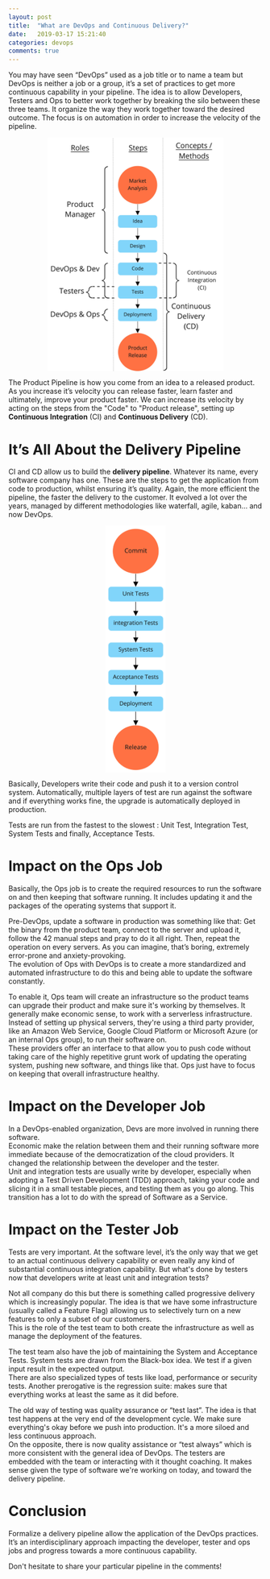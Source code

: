 ```yaml
---
layout: post
title:  "What are DevOps and Continuous Delivery?"
date:   2019-03-17 15:21:40
categories: devops
comments: true
---
```


<style type="text/css">
img {
    display: block;
    max-width:350px;
    margin-left: auto;
    margin-right: auto;
}
#delivery-pipeline-fig {
    max-width: 120px;
}
</style>

You may have seen “DevOps” used as a job title or to name a team but DevOps is neither a job or a group, it’s a set of practices to get more continuous capability in your pipeline. The idea is to allow Developers, Testers and Ops to better work together by breaking the silo between these three teams. It organize the way they work together toward the desired outcome. The focus is on automation in order to increase the velocity of the pipeline.  

<img src="/assets/posts/2019-03-17-devops-and-continuous-delivery/product_pipeline.jpg" alt="Product Pipeline">

The Product Pipeline is how you come from an idea to a released product. As you increase it’s velocity you can release faster, learn faster and ultimately, improve your product faster. We can increase its velocity by acting on the steps from the "Code" to "Product release", setting up **Continuous Integration** (CI) and **Continuous Delivery** (CD).  

# It’s All About the Delivery Pipeline

CI and CD allow us to build the **delivery pipeline**. Whatever its name, every software company has one. These are the steps to get the application from code to production, whilst ensuring it’s quality. Again, the more efficient the pipeline, the faster the delivery to the customer. It evolved a lot over the years, managed by different methodologies like waterfall, agile, kaban… and now DevOps.  

<img src="/assets/posts/2019-03-17-devops-and-continuous-delivery/delivery_pipeline.jpg" alt="Delivery Pipeline" id="delivery-pipeline-fig">

Basically, Developers write their code and push it to a version control system. Automatically, multiple layers of test are run against the software and if everything works fine, the upgrade is automatically deployed in production.  

Tests are run from the fastest to the slowest : Unit Test, Integration Test, System Tests and finally, Acceptance Tests.  

# Impact on the Ops Job

Basically, the Ops job is to create the required resources to run the software on and then keeping that software running. It includes updating it and the packages of the operating systems that support it.  

Pre-DevOps, update a software in production was something like that: Get the binary from the product team, connect to the server and upload it, follow the 42 manual steps and pray to do it all right. Then, repeat the operation on every servers. As you can imagine, that’s boring, extremely error-prone and anxiety-provoking.  
The evolution of Ops with DevOps is to create a more standardized and automated infrastructure to do this and being able to update the software constantly.  

To enable it, Ops team will create an infrastructure so the product teams can upgrade their product and make sure it's working by themselves. It generally make economic sense, to work with a serverless infrastructure. Instead of setting up physical servers, they're using a third party provider, like an Amazon Web Service, Google Cloud Platform or Microsoft Azure (or an internal Ops group), to run their software on.  
These providers offer an interface to that allow you to push code without taking care of the highly repetitive grunt work of updating the operating system, pushing new software, and things like that. Ops just have to focus on keeping that overall infrastructure healthy.  

# Impact on the Developer Job

In a DevOps-enabled organization, Devs are more involved in running there software.  
Economic make the relation between them and their running software more immediate because of the democratization of the cloud providers. It changed the relationship between the developer and the tester.  
Unit and integration tests are usually write by developer, especially when adopting a Test Driven Development (TDD) approach, taking your code and slicing it in a small testable pieces, and testing them as you go along. This transition has a lot to do with the spread of Software as a Service.  

# Impact on the Tester Job

Tests are very important. At the software level, it’s the only way that we get to an actual continuous delivery capability or even really any kind of substantial continuous integration capability. But what's done by testers now that developers write at least unit and integration tests?  

Not all company do this but there is something called progressive delivery which is increasingly popular. The idea is that we have some infrastructure (usually called a Feature Flag) allowing us to selectively turn on a new features to only a subset of our customers.  
This is the role of the test team to both create the infrastructure as well as manage the deployment of the features.  

The test team also have the job of maintaining the System and Acceptance Tests. 
System tests are drawn from the Black-box idea. We test if a given input result in the expected output.  
There are also specialized types of tests like load, performance or  security tests.
Another prerogative is the regression suite: makes sure that everything works at least the same as it did before.  

The old way of testing was quality assurance or “test last”. The idea is that test happens at the very end of the development cycle. We make sure everything's okay before we push into production. It's a more siloed and less continuous approach.  
On the opposite, there is now quality assistance or “test always” which is more consistent with the general idea of DevOps. The testers are embedded with the team or interacting with it thought coaching. It makes sense given the type of software we're working on today, and toward the delivery pipeline.  

# Conclusion
Formalize a delivery pipeline allow the application of the DevOps practices. It’s an interdisciplinary approach impacting the developer, tester and ops jobs and progress towards a more continuous capability.  

Don't hesitate to share your particular pipeline in the comments!  